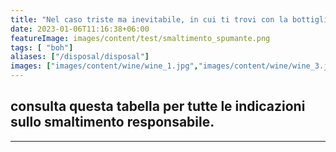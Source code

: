 ```yaml
---
title: "Nel caso triste ma inevitabile, in cui ti trovi con la bottiglia vuota:"
date: 2023-01-06T11:16:38+06:00
featureImage: images/content/test/smaltimento_spumante.png
tags: [ "boh"]
aliases: ["/disposal/disposal"]
images: ["images/content/wine/wine_1.jpg","images/content/wine/wine_3.jpg","images/content/wine/wine_2.jpg"]
---
```

## consulta questa tabella per tutte le indicazioni sullo smaltimento responsabile.

 


-----